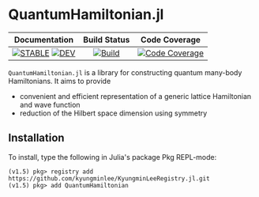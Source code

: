 # QuantumHamiltonian.jl

| **Documentation** | **Build Status** | **Code Coverage** |
|:-----------------:|:----------------:|:-----------------:|
| [![**STABLE**][docs-stable-img]][docs-stable-url] [![**DEV**][docs-dev-img]][docs-dev-url] | [![Build][githubaction-img]][githubaction-url] | [![Code Coverage][codecov-img]][codecov-url] |

`QuantumHamiltonian.jl` is a library for constructing quantum many-body Hamiltonians. It aims to provide
- convenient and efficient representation of a generic lattice Hamiltonian and wave function
- reduction of the Hilbert space dimension using symmetry

## Installation

To install, type the following in Julia's package Pkg REPL-mode:
```julia-repl
(v1.5) pkg> registry add https://github.com/kyungminlee/KyungminLeeRegistry.jl.git
(v1.5) pkg> add QuantumHamiltonian
```

[docs-stable-img]: https://img.shields.io/badge/docs-stable-blue.svg
[docs-stable-url]: http://kyungminlee.org/QuantumHamiltonian.jl/stable
[docs-dev-img]: https://img.shields.io/badge/docs-dev-blue.svg
[docs-dev-url]: http://kyungminlee.org/QuantumHamiltonian.jl/dev

[githubaction-img]: https://github.com/kyungminlee/QuantumHamiltonian.jl/workflows/Build/badge.svg
[githubaction-url]: https://github.com/kyungminlee/QuantumHamiltonian.jl/actions?query=workflow%3ABuild

[codecov-img]: https://codecov.io/gh/kyungminlee/QuantumHamiltonian.jl/branch/master/graph/badge.svg
[codecov-url]: https://codecov.io/gh/kyungminlee/QuantumHamiltonian.jl
